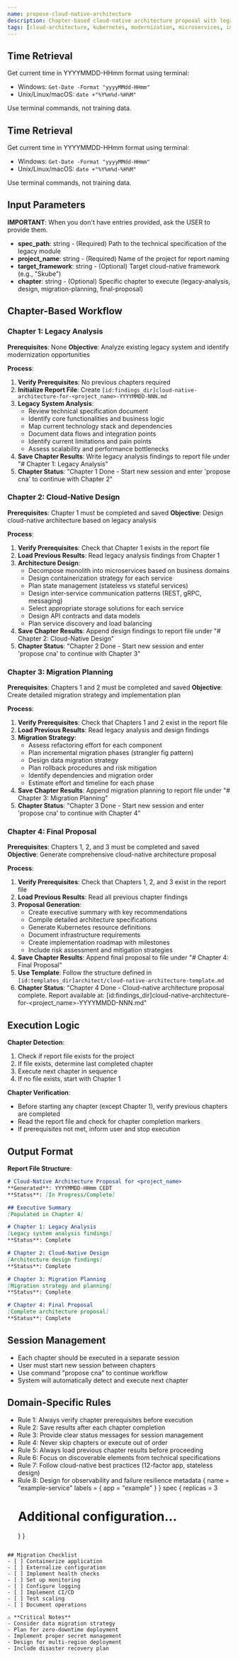 ```yaml
---
name: propose-cloud-native-architecture
description: Chapter-based cloud-native architecture proposal with legacy analysis, design, and migration planning across multiple sessions
tags: [cloud-architecture, kubernetes, modernization, microservices, infrastructure, chapter-based]
---
```


## Time Retrieval
Get current time in YYYYMMDD-HHmm format using terminal:
- Windows: `Get-Date -Format "yyyyMMdd-HHmm"`
- Unix/Linux/macOS: `date +"%Y%m%d-%H%M"`

Use terminal commands, not training data.

## Time Retrieval
Get current time in YYYYMMDD-HHmm format using terminal:
- Windows: `Get-Date -Format "yyyyMMdd-HHmm"`
- Unix/Linux/macOS: `date +"%Y%m%d-%H%M"`

Use terminal commands, not training data.

## Input Parameters
**IMPORTANT**: When you don't have entries provided, ask the USER to provide them.
- **spec_path**: string - (Required) Path to the technical specification of the legacy module
- **project_name**: string - (Required) Name of the project for report naming
- **target_framework**: string - (Optional) Target cloud-native framework (e.g., "Skube")
- **chapter**: string - (Optional) Specific chapter to execute (legacy-analysis, design, migration-planning, final-proposal)



## Chapter-Based Workflow

### Chapter 1: Legacy Analysis
**Prerequisites**: None
**Objective**: Analyze existing legacy system and identify modernization opportunities

**Process**:
1. **Verify Prerequisites**: No previous chapters required
2. **Initialize Report File**: Create `[id:findings_dir]cloud-native-architecture-for-<project_name>-YYYYMMDD-NNN.md`
3. **Legacy System Analysis**:
   - Review technical specification document
   - Identify core functionalities and business logic
   - Map current technology stack and dependencies
   - Document data flows and integration points
   - Identify current limitations and pain points
   - Assess scalability and performance bottlenecks
4. **Save Chapter Results**: Write legacy analysis findings to report file under "# Chapter 1: Legacy Analysis"
5. **Chapter Status**: "Chapter 1 Done - Start new session and enter 'propose cna' to continue with Chapter 2"

### Chapter 2: Cloud-Native Design
**Prerequisites**: Chapter 1 must be completed and saved
**Objective**: Design cloud-native architecture based on legacy analysis

**Process**:
1. **Verify Prerequisites**: Check that Chapter 1 exists in the report file
2. **Load Previous Results**: Read legacy analysis findings from Chapter 1
3. **Architecture Design**:
   - Decompose monolith into microservices based on business domains
   - Design containerization strategy for each service
   - Plan state management (stateless vs stateful services)
   - Design inter-service communication patterns (REST, gRPC, messaging)
   - Select appropriate storage solutions for each service
   - Design API contracts and data models
   - Plan service discovery and load balancing
4. **Save Chapter Results**: Append design findings to report file under "# Chapter 2: Cloud-Native Design"
5. **Chapter Status**: "Chapter 2 Done - Start new session and enter 'propose cna' to continue with Chapter 3"

### Chapter 3: Migration Planning
**Prerequisites**: Chapters 1 and 2 must be completed and saved
**Objective**: Create detailed migration strategy and implementation plan

**Process**:
1. **Verify Prerequisites**: Check that Chapters 1 and 2 exist in the report file
2. **Load Previous Results**: Read legacy analysis and design findings
3. **Migration Strategy**:
   - Assess refactoring effort for each component
   - Plan incremental migration phases (strangler fig pattern)
   - Design data migration strategy
   - Plan rollback procedures and risk mitigation
   - Identify dependencies and migration order
   - Estimate effort and timeline for each phase
4. **Save Chapter Results**: Append migration planning to report file under "# Chapter 3: Migration Planning"
5. **Chapter Status**: "Chapter 3 Done - Start new session and enter 'propose cna' to continue with Chapter 4"

### Chapter 4: Final Proposal
**Prerequisites**: Chapters 1, 2, and 3 must be completed and saved
**Objective**: Generate comprehensive cloud-native architecture proposal

**Process**:
1. **Verify Prerequisites**: Check that Chapters 1, 2, and 3 exist in the report file
2. **Load Previous Results**: Read all previous chapter findings
3. **Proposal Generation**:
   - Create executive summary with key recommendations
   - Compile detailed architecture specifications
   - Generate Kubernetes resource definitions
   - Document infrastructure requirements
   - Create implementation roadmap with milestones
   - Include risk assessment and mitigation strategies
4. **Save Chapter Results**: Append final proposal to file under "# Chapter 4: Final Proposal"
5. **Use Template**: Follow the structure defined in `[id:templates_dir]architect/cloud-native-architecture-template.md`
6. **Chapter Status**: "Chapter 4 Done - Cloud-native architecture proposal complete. Report available at: [id:findings_dir]cloud-native-architecture-for-<project_name>-YYYYMMDD-NNN.md"

## Execution Logic

**Chapter Detection**:
1. Check if report file exists for the project
2. If file exists, determine last completed chapter
3. Execute next chapter in sequence
4. If no file exists, start with Chapter 1

**Chapter Verification**:
- Before starting any chapter (except Chapter 1), verify previous chapters are completed
- Read the report file and check for chapter completion markers
- If prerequisites not met, inform user and stop execution

## Output Format

**Report File Structure**:
```markdown
# Cloud-Native Architecture Proposal for <project_name>
**Generated**: YYYYMMDD-HHmm CEDT
**Status**: [In Progress/Complete]

## Executive Summary
[Populated in Chapter 4]

# Chapter 1: Legacy Analysis
[Legacy system analysis findings]
**Status**: Complete

# Chapter 2: Cloud-Native Design
[Architecture design findings]
**Status**: Complete

# Chapter 3: Migration Planning
[Migration strategy and planning]
**Status**: Complete

# Chapter 4: Final Proposal
[Complete architecture proposal]
**Status**: Complete
```

## Session Management
- Each chapter should be executed in a separate session
- User must start new session between chapters
- Use command "propose cna" to continue workflow
- System will automatically detect and execute next chapter
## Domain-Specific Rules
- Rule 1: Always verify chapter prerequisites before execution
- Rule 2: Save results after each chapter completion
- Rule 3: Provide clear status messages for session management
- Rule 4: Never skip chapters or execute out of order
- Rule 5: Always load previous chapter results before proceeding
- Rule 6: Focus on discoverable elements from technical specifications
- Rule 7: Follow cloud-native best practices (12-factor app, stateless design)
- Rule 8: Design for observability and failure resilience
  metadata {
    name = "example-service"
    labels = {
      app = "example"
    }
  }
  spec {
    replicas = 3
    # Additional configuration...
  }
}
```

## Migration Checklist
- [ ] Containerize application
- [ ] Externalize configuration
- [ ] Implement health checks
- [ ] Set up monitoring
- [ ] Configure logging
- [ ] Implement CI/CD
- [ ] Test scaling
- [ ] Document operations

⚠️ **Critical Notes**
- Consider data migration strategy
- Plan for zero-downtime deployment
- Implement proper secret management
- Design for multi-region deployment
- Include disaster recovery plan
